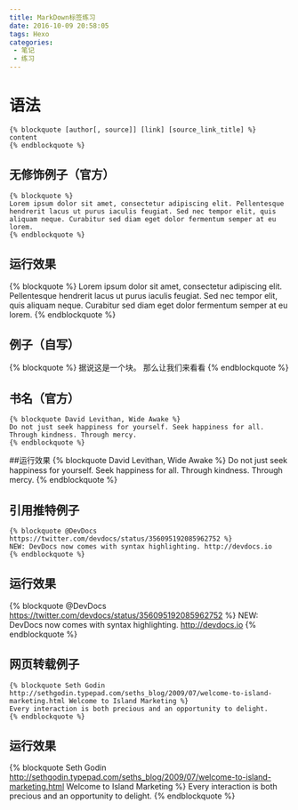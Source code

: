 ```yaml
---
title: MarkDown标签练习
date: 2016-10-09 20:58:05
tags: Hexo
categories: 
 - 笔记
 - 练习
---
```

# 语法
<!-- more -->
```
{% blockquote [author[, source]] [link] [source_link_title] %}
content
{% endblockquote %}
```
## 无修饰例子（官方）
```
{% blockquote %}
Lorem ipsum dolor sit amet, consectetur adipiscing elit. Pellentesque hendrerit lacus ut purus iaculis feugiat. Sed nec tempor elit, quis aliquam neque. Curabitur sed diam eget dolor fermentum semper at eu lorem.
{% endblockquote %}
```
## 运行效果
{% blockquote %}
Lorem ipsum dolor sit amet, consectetur adipiscing elit. Pellentesque hendrerit lacus ut purus iaculis feugiat. Sed nec tempor elit, quis aliquam neque. Curabitur sed diam eget dolor fermentum semper at eu lorem.
{% endblockquote %}
## 例子（自写）
{% blockquote %}
据说这是一个块。
那么让我们来看看
{% endblockquote %}
## 书名（官方）
```
{% blockquote David Levithan, Wide Awake %}
Do not just seek happiness for yourself. Seek happiness for all. Through kindness. Through mercy.
{% endblockquote %}
```
##运行效果
{% blockquote David Levithan, Wide Awake %}
Do not just seek happiness for yourself. Seek happiness for all. Through kindness. Through mercy.
{% endblockquote %}
## 引用推特例子
```
{% blockquote @DevDocs https://twitter.com/devdocs/status/356095192085962752 %}
NEW: DevDocs now comes with syntax highlighting. http://devdocs.io
{% endblockquote %}
```
## 运行效果
{% blockquote @DevDocs https://twitter.com/devdocs/status/356095192085962752 %}
NEW: DevDocs now comes with syntax highlighting. http://devdocs.io
{% endblockquote %}
## 网页转载例子
```
{% blockquote Seth Godin http://sethgodin.typepad.com/seths_blog/2009/07/welcome-to-island-marketing.html Welcome to Island Marketing %}
Every interaction is both precious and an opportunity to delight.
{% endblockquote %}
```
## 运行效果
{% blockquote Seth Godin http://sethgodin.typepad.com/seths_blog/2009/07/welcome-to-island-marketing.html Welcome to Island Marketing %}
Every interaction is both precious and an opportunity to delight.
{% endblockquote %}

